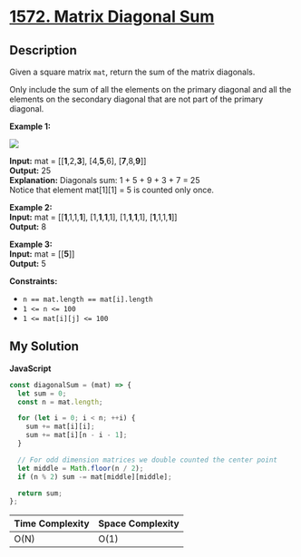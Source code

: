 # [1572. Matrix Diagonal Sum](https://leetcode.com/problems/matrix-diagonal-sum)

## Description

Given a square matrix `mat`, return the sum of the matrix diagonals.

Only include the sum of all the elements on the primary diagonal and all the elements on the secondary diagonal that are not part of the primary diagonal.

**Example 1:**

![](https://assets.leetcode.com/uploads/2020/08/14/sample_1911.png)

**Input:** mat = \[\[**1**,2,**3**\], \[4,**5**,6\], \[**7**,8,**9**\]\]  
**Output:** 25  
**Explanation:** Diagonals sum: 1 + 5 + 9 + 3 + 7 = 25  
Notice that element mat\[1\]\[1\] = 5 is counted only once.

**Example 2:**  
**Input:** mat = \[\[**1**,1,1,**1**\], \[1,**1**,**1**,1\], \[1,**1**,**1**,1\], \[**1**,1,1,**1**\]\]  
**Output:** 8

**Example 3:**  
**Input:** mat = \[\[**5**\]\]  
**Output:** 5

**Constraints:**

- `n == mat.length == mat[i].length`
- `1 <= n <= 100`
- `1 <= mat[i][j] <= 100`

## My Solution

**JavaScript**

```js
const diagonalSum = (mat) => {
  let sum = 0;
  const n = mat.length;

  for (let i = 0; i < n; ++i) {
    sum += mat[i][i];
    sum += mat[i][n - i - 1];
  }

  // For odd dimension matrices we double counted the center point
  let middle = Math.floor(n / 2);
  if (n % 2) sum -= mat[middle][middle];

  return sum;
};
```

| Time Complexity | Space Complexity |
| --------------- | ---------------- |
| O(N)            | O(1)             |
